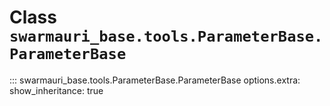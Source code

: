 # Class `swarmauri_base.tools.ParameterBase.ParameterBase`

::: swarmauri_base.tools.ParameterBase.ParameterBase
    options.extra:
      show_inheritance: true

